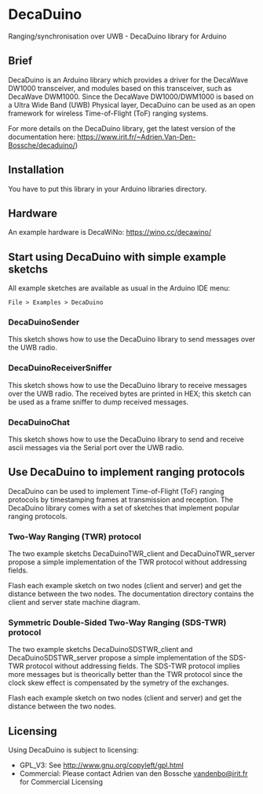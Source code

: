 # DecaDuino
Ranging/synchronisation over UWB - DecaDuino library for Arduino

## Brief
DecaDuino is an Arduino library which provides a driver for the DecaWave DW1000
transceiver, and modules based on this transceiver, such as DecaWave DWM1000.
Since the DecaWave DW1000/DWM1000 is based on a Ultra Wide Band (UWB) Physical
layer, DecaDuino can be used as an open framework for wireless Time-of-Flight
(ToF) ranging systems.

For more details on the DecaDuino library, get the latest version of the
documentation here: https://www.irit.fr/~Adrien.Van-Den-Bossche/decaduino/)

## Installation
You have to put this library in your Arduino libraries directory.

## Hardware
An example hardware is DecaWiNo: https://wino.cc/decawino/

## Start using DecaDuino with simple example sketchs
All example sketches are available as usual in the Arduino IDE menu: 
```
File > Examples > DecaDuino
```

### DecaDuinoSender

This sketch shows how to use the DecaDuino library to send messages over the UWB
radio.

### DecaDuinoReceiverSniffer

This sketch shows how to use the DecaDuino library to receive messages over the
UWB radio. The received bytes are printed in HEX; this sketch can be used as a
frame sniffer to dump received messages.

### DecaDuinoChat

This sketch shows how to use the DecaDuino library to send and receive ascii
messages via the Serial port over the UWB radio.

## Use DecaDuino to implement ranging protocols

DecaDuino can be used to implement Time-of-Flight (ToF) ranging protocols
by timestamping frames at transmission and reception. The DecaDuino library
comes with a set of sketches that implement popular ranging protocols.

### Two-Way Ranging (TWR) protocol

The two example sketchs DecaDuinoTWR_client and DecaDuinoTWR_server propose a
simple implementation of the TWR protocol without addressing fields. 

Flash each example sketch on two nodes (client and server) and get the distance
between the two nodes. The documentation directory contains the client and
server state machine diagram.

### Symmetric Double-Sided Two-Way Ranging (SDS-TWR) protocol

The two example sketchs DecaDuinoSDSTWR_client and DecaDuinoSDSTWR_server
propose a simple implementation of the SDS-TWR protocol without addressing
fields. The SDS-TWR protocol implies more messages but is theorically better
than the TWR protocol since the clock skew effect is compensated by the
symetry of the exchanges. 

Flash each example sketch on two nodes (client and server) and get the distance
between the two nodes.

## Licensing
Using DecaDuino is subject to licensing:

* GPL_V3: See http://www.gnu.org/copyleft/gpl.html
* Commercial: Please contact Adrien van den Bossche <vandenbo@irit.fr> for Commercial Licensing

